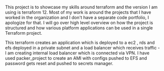 This project is to showcase my skills around terraform and the version I am using is terraform 12. Most of my work is around the projects that I have worked in the organization and I don't have a separate code portfolio, I apologize for that. I will go over high level overview on how the project is structured and how various platform applications can be used in a single Terraform project.

This terraform creates an application which is deployed to a ec2 , rds and efs deployed in a private subnet and a load balancer which receives traffic - I am creating internal load balancer which is connected via VPN. I have used packer_project to create an AMI with configs pushed to EFS and password gets reset and pushed to secrets manager.
